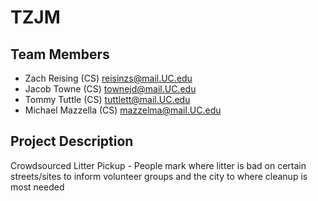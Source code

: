 
# TZJM


## Team Members

- Zach Reising (CS) reisinzs@mail.UC.edu
- Jacob Towne (CS) townejd@mail.UC.edu
- Tommy Tuttle (CS) tuttlett@mail.UC.edu
- Michael Mazzella (CS) mazzelma@mail.UC.edu



## Project Description


Crowdsourced Litter Pickup - People mark where litter is bad on certain streets/sites to inform volunteer groups and the city to where cleanup is most needed
